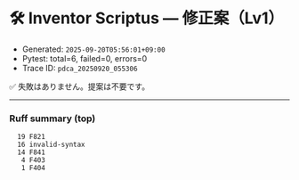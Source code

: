 # 🛠️ Inventor Scriptus — 修正案（Lv1）

- Generated: `2025-09-20T05:56:01+09:00`
- Pytest: total=6, failed=0, errors=0
- Trace ID: `pdca_20250920_055306`

✅ 失敗はありません。提案は不要です。


---
### Ruff summary (top)
```
  19 F821
  16 invalid-syntax
  14 F841
   4 F403
   1 F404
```